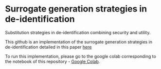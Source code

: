 # Surrogate generation strategies in de-identification
Substitution strategies in de-identification combining security and utility.  

This github is an implementation of the surrogate generation strategies in de-identification detailed in this paper [here](https://)

To run this implementation, please go to the google colab corresponding to the notebook of this repository - [Google Colab](https://colab.research.google.com/gist/yakine8/d68a548b4abec5cacb5609511e837848/surrogate-generation-strategies.ipynb). 

